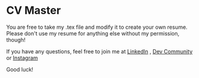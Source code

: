 # CV Master




You are free to take my .tex file and modify it to create your own resume. Please don't use my resume for anything else without my permission, though!

If you have any questions, feel free to join me at [LinkedIn](https://www.linkedin.com/in/attaullahshafiq10/) , [Dev Community](https://dev.to/attaullahshafiq10) or [Instagram](https://www.instagram.com/iamattaullah10/)

Good luck!
